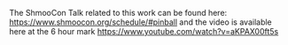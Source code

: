 The ShmooCon Talk related to this work can be found here:  https://www.shmoocon.org/schedule/#pinball and the video is available here at the 6 hour mark https://www.youtube.com/watch?v=aKPAX00ft5s
